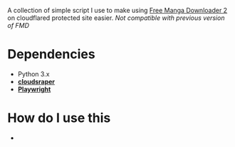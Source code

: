A collection of simple script I use to make using [Free Manga Downloader 2](https://github.com/dazedcat19/FMD2) on cloudflared protected site easier. *Not compatible with previous version of FMD*

# Dependencies
- Python 3.x
- **[cloudsraper](https://github.com/VeNoMouS/cloudscraper)** 
- **[Playwright](https://github.com/microsoft/playwright-python)** 

# How do I use this

-